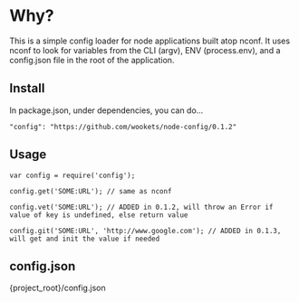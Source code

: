 
# Why?

This is a simple config loader for node applications built atop nconf. It uses nconf
to look for variables from the CLI (argv), ENV (process.env), and a config.json file in the root of the application.


## Install

In package.json, under dependencies, you can do...

```"config": "https://github.com/wookets/node-config/0.1.2"```

## Usage

```
var config = require('config');

config.get('SOME:URL'); // same as nconf

config.vet('SOME:URL'); // ADDED in 0.1.2, will throw an Error if value of key is undefined, else return value

config.git('SOME:URL', 'http://www.google.com'); // ADDED in 0.1.3, will get and init the value if needed
```

## config.json

{project_root}/config.json

